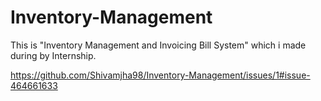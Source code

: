 # Inventory-Management
This is "Inventory Management and Invoicing Bill System" which i made during by Internship.

https://github.com/Shivamjha98/Inventory-Management/issues/1#issue-464661633
